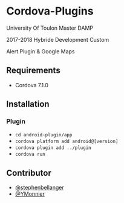 # Cordova-Plugins

University Of Toulon Master DAMP

2017-2018 Hybride Development Custom

Alert Plugin & Google Maps

## Requirements

- Cordova 7.1.0

## Installation

### Plugin

- `cd android-plugin/app`
- `cordova platform add android@[version]`
- `cordova plugin add ../plugin`
- `cordova run`

## Contributor

- [@stephenbellanger](https://github.com/stephenbellanger)
- [@YMonnier](https://github.com/YMonnier)
